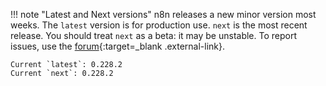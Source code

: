 !!! note "Latest and Next versions"
	n8n releases a new minor version most weeks. The `latest` version is for production use. `next` is the most recent release. You should treat `next` as a beta: it may be unstable. To report issues, use the [forum](https://community.n8n.io/c/questions/12){:target=_blank .external-link}.

	Current `latest`: 0.228.2   
	Current `next`: 0.228.2

